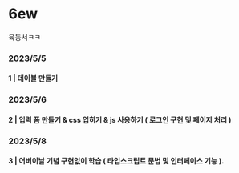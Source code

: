 # 6ew
육동서ㅋㅋ

### 2023/5/5
#### 1 | 테이블 만들기


### 2023/5/6
#### 2 | 입력 폼 만들기 & css 입히기 & js 사용하기 ( 로그인 구현 및 페이지 처리 )


### 2023/5/8
#### 3 | 어버이날 기념 구현없이 학습 ( 타입스크립트 문법 및 인터페이스 기능 ).
